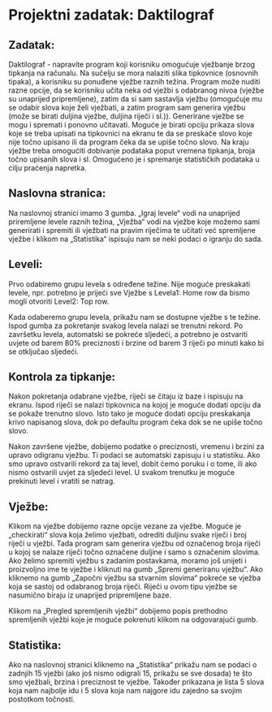 # Projektni zadatak: Daktilograf
## Zadatak: 

Daktilograf - napravite program koji korisniku omogućuje vježbanje brzog tipkanja na računalu. Na sučelju se mora nalaziti slika tipkovnice (osnovnih tipaka), a korisniku su ponuđene vježbe raznih težina. Program može nuditi razne opcije, da se korisniku učita neka od vježbi s odabranog nivoa (vježbe su unaprijed pripremljene), zatim da si sam sastavlja vježbu (omogućuje mu se odabir slova koje želi vježbati, a zatim program sam generira vježbu (može se birati duljina vježbe, duljina riječi i sl.)). Generirane vježbe se mogu i spremati i ponovno učitavati. Moguće je birati opciju prikaza slova koje se treba upisati na tipkovnici na ekranu te da se preskače slovo koje nije točno upisano ili da program čeka da se upiše točno slovo. Na kraju vježbe treba omogućiti dobivanje podataka poput vremena tipkanja, broja točno upisanih slova i sl. Omogućeno je i spremanje statističkih podataka u cilju praćenja napretka.


## Naslovna stranica:
Na naslovnoj stranici imamo 3 gumba. „Igraj levele“ vodi na unaprijed priremljene levele raznih težina, „Vježba“ vodi na vježbe koje možemo sami generirati i spremiti ili vježbati na pravim riječima te učitati već spremljene vježbe i klikom na „Statistika“ ispisuju nam se neki podaci o igranju do sada.


## Leveli:
Prvo odabiremo grupu levela s određene težine. Nije moguće preskakati levele, npr. potrebno je prijeći sve Vježbe s Levela1: Home row da bismo mogli otvoriti Level2: Top row. 

 
Kada odaberemo grupu levela, prikažu nam se dostupne vježbe s te težine. Ispod gumba za pokretanje svakog levela nalazi se trenutni rekord. Po završetku levela, automatski se pokreće sljedeći, a potrebno je ostvariti uvjete od barem 80% preciznosti i brzine od barem 3 riječi po minuti kako bi se otključao sljedeći. 

 

## Kontrola za tipkanje: 
Nakon pokretanja odabrane vježbe, riječi se čitaju iz baze i ispisuju na ekranu. Ispod riječi se nalazi tipkovnica na kojoj je moguće dodati opciju da se pokaže trenutno slovo. Isto tako je moguće dodati opciju preskakanja krivo napisanog slova, dok po defaultu program čeka dok se ne upiše točno slovo. 

 
Nakon završene vježbe, dobijemo podatke o preciznosti, vremenu i brzini za upravo odigranu vježbu. Ti podaci se automatski zapisuju i u statistiku. Ako smo upravo ostvarili rekord za taj level, dobit ćemo poruku i o tome, ili ako nismo ostvarili uvjet za sljedeći level.  U svakom trenutku je moguće prekinuti level i vratiti se natrag.

 

## Vježbe:
Klikom na vježbe dobijemo razne opcije vezane za vježbe. Moguće je „checkirati“ slova koja želimo vježbati, odrediti duljinu svake riječi i broj riječi u vježbi. Tada program sam generira vježbu od označenog broja riječi u kojoj se nalaze riječi točno označene duljine i samo s označenim slovima.  
Ako želimo spremiti vježbu s zadanim postavkama, moramo još unijeti i proizvoljno ime te vježbe i kliknuti na gumb „Spremi generiranu vježbu“.
Ako kliknemo na gumb „Započni vježbu sa stvarnim slovima“ pokreće se vježba koja se sastoj od odabranog broja riječi. Riječi u ovom tipu vježbe se nasumično biraju iz unaprijed pripremljene baze. 

 
Klikom na „Pregled spremljenih vježbi“ dobijemo popis prethodno spremljenih vježbi koje je moguće pokrenuti klikom na odgovarajući gumb.

 
## Statistika:
Ako na naslovnoj stranici kliknemo na „Statistika“ prikažu nam se podaci o zadnjih 15 vježbi (ako još nismo odigrali 15, prikažu se sve dosada) te što smo vježbali, brzina i preciznost te vježbe. Također prikazana je lista 5 slova koja nam najbolje idu i 5 slova koja nam najgore idu zajedno sa svojim postotkom točnosti. 

